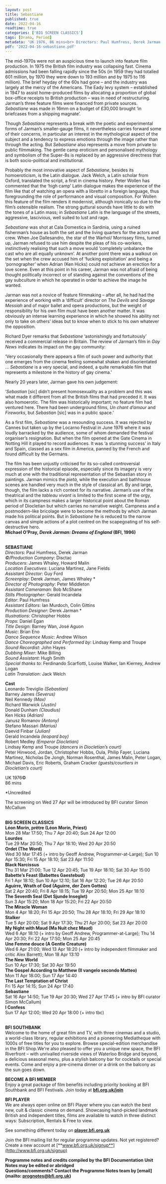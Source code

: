 ```yaml
---
layout: post
title: Sebastiane
published: true
date: 2022-04-16
readtime: true
categories: ['BIG SCREEN CLASSICS']
tags: [Drama, Period]
metadata: 'UK 1976, 86 mins<br> Directors: Paul Humfress, Derek Jarman'
pdf: '2022-04-16-sebastiane.pdf'
---
```


The mid-1970s were not an auspicious time to launch into feature film production. In 1975 the British film industry was collapsing fast. Cinema admissions had been falling rapidly since the 50s (in 1959 they had totalled 601 million, by 1970 they were down to 193 million and by 1975 to 116 million). The brief heyday of the 60s had gone – and the industry was largely at the mercy of the Americans. The Eady levy system – established in 1947 to assist home-produced films by allocating a proportion of global box-office receipts to British production – was in need of restructuring. Jarman’s three feature films were financed from private sources. _Sebastiane_ was made in 16mm on a budget of £30,000 brought ‘in briefcases from a shipping magnate’.

Though _Sebastiane_ represents a break with the poetic and experimental forms of Jarman’s smaller-gauge films, it nevertheless carries forward some of their concerns, in particular an interest in the mythological aspect of the subject and a tendency to express emotions through the image rather than through the acting. But _Sebastiane_ also represents a move from private to public filmmaking. The gentle camp eroticism and personalised mythology and symbolism of the Super-8s is replaced by an aggressive directness that is both socio-political and institutional.

Probably the most innovative aspect of _Sebastiane_, besides its homoeroticism, is the Latin dialogue. Jack Welch, a Latin scholar from Oxford, translated the script, a first in cinema history. Peter Wollen has commented that the ‘high camp’ Latin dialogue makes the experience of the film like that of watching an opera with a libretto in a foreign language, thus foregrounding the role of performance and visual composition. For Wollen this feature of the film renders it modernist, although ironically so due to the film’s ostensible realism.  The strong guttural sounds have little to do with the tones of a Latin mass; in _Sebastiane_ Latin is the language of the streets, aggressive, lascivious, well suited to lust and rage.

_Sebastiane_ was shot at Cala Domestica in Sardinia, using a ruined fisherman’s house as both the set and the living quarters for the actors and crew. When Joe Dallesandro, the star of the Warhol/ Morrissey films, turned up, Jarman refused to use him despite the pleas of his co-workers, instinctively realising that such a move would ‘completely unbalance the cast who are all equally unknown’. At another point there was a walkout on the set when the crew accused him of ‘fucking exploitation’ and being a ‘pornographer’ when Adrian (Ken Hicks) could not achieve an erection for a love scene. Even at this point in his career, Jarman was not afraid of being thought politically incorrect or of standing against the conventions of the gay subculture in which he operated in order to achieve the image he wanted.

Jarman was not a novice of feature filmmaking – after all, he had had the experience of working with a ‘difficult’ director on _The Devils_ and _Savage Messiah_ and of major ballet and opera productions, but the weight of responsibility for his own film must have been another matter. It was obviously an intense learning experience in which he showed his ability not only to take on others’ ideas but to know when to stick to his own whatever the opposition.

Richard Dyer remarks that _Sebastiane_ ‘astonishingly and fortuitously’ received a commercial release in Britain. The review of Jarman’s film in _Gay News_ indicates its impact on the gay community:

‘Very occasionally there appears a film of such power and authority that one emerges from the cinema feeling somewhat shaken and disorientated … _Sebastiane_ is a very special, and indeed, a quite remarkable film that represents a milestone in the history of gay cinema.’

Nearly 20 years later, Jarman gave his own judgement:

‘_Sebastian_ [sic] didn’t present homosexuality as a problem and this was what made it different from all the British films that had preceded it. It was also homoerotic. The film was historically important; no feature film had ventured here. There had been underground films, _Un chant d’amour_ and _Fireworks_, but _Sebastian_ [sic] was in a public space.’

As a first film, _Sebastiane_ was a resounding success. It was rejected by Cannes but taken up by the Locarno Festival in June 1976 where it was loudly barracked by the audience, some of whom demanded the festival organiser’s resignation. But when the film opened at the Gate Cinema in Notting Hill it played to record audiences. It was ‘a stunning success’ in Italy and Spain, classed as a sex film in America, panned by the French and found difficult by the Germans.

The film has been unjustly criticised for its so-called controversial expression of the historical episode, especially since its imagery is very much at one with the traditional representation of the Sebastian story in paintings. Jarman mimics the _pietà_, while the execution and bathhouse scenes are handled very much in the style of classical art. By and large, though, the film lacks a rich context for its narrative. Jarman’s use of the theatrical and the _tableau vivant_ is limited to the first scene of the orgy, which in its campness makes a larger historical point about the Roman period of Diocletian but which carries no narrative weight. Campness and a postmodern-like bricolage were to become the methods by which Jarman made his political points. But in _Sebastiane_ he is reduced to the narrow canvas and simple actions of a plot centred on the scapegoating of his self-destructive hero.  
**Michael O’Pray, _Derek Jarman: Dreams of England_ (BFI, 1996)**
<br><br>

**SEBASTIANE**  
_Directors_: Paul Humfress, Derek Jarman  
_©/Production Company_: Disctac  
_Producers_: James Whaley, Howard Malin  
_Location Executives_: Luciana Martinez, Jane Fields  
_Assistant Director_: Guy Ford  
_Screenplay_: Derek Jarman, James Whaley *  
_Director of Photography_: Peter Middleton  
_Assistant Cameraman_: Bob McShane  
_Stills Photographer_: Gerald Incandela  
_Editor_: Paul Humfress  
_Assistant Editors_: Ian Murdoch, Colin Gittins  
_Production Designer_: Derek Jarman *  
_Illustrations_: Christopher Hobbs  
_Props_: Daniel Egan  
_Title Design_: Barney Wan, José Aguon  
_Music_: Brian Eno  
_Dance Sequence Music_: Andrew Wilson  
_Dance Choreographed and Performed by_:  Lindsay Kemp and Troupe  
_Sound Recordist_: John Hayes  
_Dubbing Mixer_: Mike Billing  
_Sound Assistant_: Hugh Smith  
_Special thanks to_: Ferdinando Scarfiotti,  Louise Walker, Ian Kierney, Andrew Logan  
_Latin Translation_: Jack Welch

**Cast**  
Leonardo Treviglio  _(Sebastian)_  
Barney James  _(Severus)_  
Neil Kennedy  _(Max)_  
Richard Warwick  _(Justin)_  
Donald Dunham  _(Claudius)_  
Ken Hicks  _(Adrian)_  
Janusz Romanov  _(Antony)_  
Stefano Massari  _(Marius)_  
Daevid Finbar  _(Julian)_  
Gerald Incandela  _(leopard boy)_  
Robert Medley  _(Emperor Diocletian)_  
Lindsay Kemp and Troupe _(dancers in Diocletian’s court)_  
Peter Hinwood, Jordan, Christopher Hobbs, Oula, Philip Fayer, Luciana Martinez, Nicholas De Jongh, Norman Rosenthal, James Malin, Peter Logan, Michael Davis, Eric Roberts, Graham Cracker _(guests/courtiers in Diocletian’s court)_

UK 1976©  
86 mins

*Uncredited

The screening on Wed 27 Apr will be introduced  by BFI curator Simon McCallum
<br><br>

**BIG SCREEN CLASSICS**<br>
**Léon Morin, prêtre (Léon Morin, Priest)**<br>
Mon 28 Mar 17:50; Thu 7 Apr 20:40;  Sun 24 Apr 12:00<br>
**Lourdes**<br>
Tue 29 Mar 20:50; Thu 7 Apr 18:10;  Wed 20 Apr 20:50<br>
**Ordet (The Word)**<br>
Wed 30 Mar 17:45 (+ intro by Geoff Andrew, Programmer-at-Large); Sun 10 Apr 15:30;  Fri 15 Apr 18:10; Sat 23 Apr 11:50<br>
**Black Narcissus**<br>
Thu 31 Mar 21:00; Tue 12 Apr 20:45;  Tue 19 Apr 18:10; Sat 30 Apr 15:00<br>
**Babette’s Feast (Babettes Gaestebud)**<br>
Fri 1 Apr 18:10; Sun 10 Apr 12:10;  Sat 16 Apr 12:20; Tue 26 Apr 20:50<br>
**Aguirre, Wrath of God (Aguirre, der Zorn Gottes)**<br>
Sat 2 Apr 20:40; Fri 8 Apr 18:15; Tue 19 Apr 20:50; Mon 25 Apr 18:10<br>
**The Seventh Seal (Det Sjunde Inseglet)**<br>
Sun 3 Apr 15:20; Mon 18 Apr 15:20;  Fri 22 Apr 20:50<br>
**The Miracle Woman**<br>
Mon 4 Apr 18:20; Fri 15 Apr 20:50;  Thu 28 Apr 18:10; Fri 29 Apr 18:10<br>
**Stalker**<br>
Tue 5 Apr 20:00; Sat 9 Apr 17:30;  Thu 21 Apr 20:00; Sat 23 Apr 20:00<br>
**My Night with Maud (Ma Nuit chez Maud)**<br>
Wed 6 Apr 18:10 (+ intro by Geoff Andrew, Programmer-at-Large); Thu 14 Apr 20:30;  Fri 22 Apr 17:50; Mon 25 Apr 20:45<br>
**Une Femme douce (A Gentle Creature)**<br>
Wed 6 Apr 21:00; Wed 13 Apr 18:20 (+ intro by independent filmmaker and critic Alex Barrett);  Mon 18 Apr 13:10<br>
**The New World**<br>
Sun 10 Apr 17:30; Sat 30 Apr 19:50<br>
**The Gospel According to Matthew  (Il vangelo secondo Matteo)**<br>
Mon 11 Apr 18:00; Sun 17 Apr 14:40<br>
**The Last Temptation of Christ**<br>
Fri 15 Apr 14:15; Sun 24 Apr 17:40<br>
**Sebastiane**<br>
Sat 16 Apr 14:50; Tue 19 Apr 20:30; Wed 27 Apr 17:45 (+ intro by BFI curator Simon McCallum)<br>
**I Confess**<br>
Sun 17 Apr 12:00; Wed 20 Apr 18:00 (+ intro tbc)<br>
<br>

**BFI SOUTHBANK**  
Welcome to the home of great film and TV, with three cinemas and a studio, a world-class library, regular exhibitions and a pioneering Mediatheque with 1000s of free titles for you to explore. Browse special-edition merchandise in the BFI Shop.We&#39;re also pleased to offer you a unique new space, the BFI Riverfront – with unrivalled riverside views of Waterloo Bridge and beyond, a delicious seasonal menu, plus a stylish balcony bar for cocktails or special events. Come and enjoy a pre-cinema dinner or a drink on the balcony as the sun goes down.  

**BECOME A BFI MEMBER**  
Enjoy a great package of film benefits including priority booking at BFI Southbank and BFI Festivals. Join today at [**bfi.org.uk/join**](http://www.bfi.org.uk/join)  

**BFI PLAYER**  
 We are always open online on BFI Player where you can watch the best new, cult &amp; classic cinema on demand. Showcasing hand-picked landmark British and independent titles, films are available to watch in three distinct ways: Subscription, Rentals &amp; Free to view.  

See something different today on [**player.bfi.org.uk**](https://player.bfi.org.uk)  

Join the BFI mailing list for regular programme updates. Not yet registered? Create a new account at [**www.bfi.org.uk/signup**](http://www.bfi.org.uk/signup)

**Programme notes and credits compiled by the BFI Documentation Unit  
Notes may be edited or abridged  
Questions/comments? Contact the Programme Notes team by [email](mailto: prognotes@bfi.org.uk)**

<!--stackedit_data:
eyJoaXN0b3J5IjpbMjM3MDk1MDU2LC04ODcwMjMxMF19
-->
